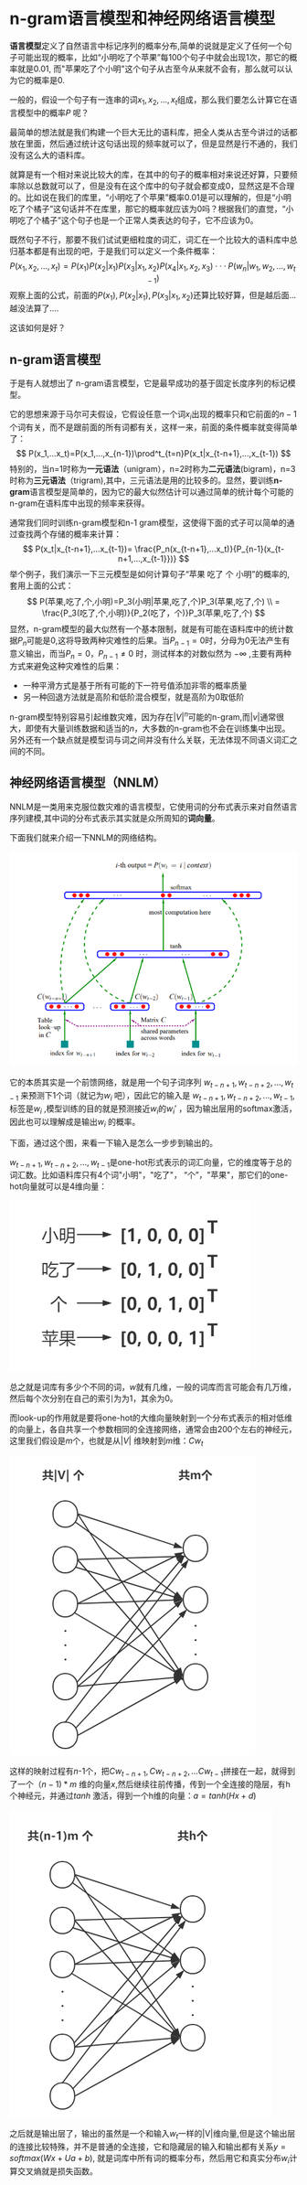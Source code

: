 # n-gram语言模型和神经网络语言模型

**语言模型**定义了自然语言中标记序列的概率分布,简单的说就是定义了任何一个句子可能出现的概率，比如“小明吃了个苹果”每100个句子中就会出现1次，那它的概率就是$0.01​$, 而"苹果吃了个小明"这个句子从古至今从来就不会有，那么就可以认为它的概率是$0​$.

一般的，假设一个句子有一连串的词$x_1, x_2, ...,x_t$组成，那么我们要怎么计算它在语言模型中的概率$P$ 呢？

最简单的想法就是我们构建一个巨大无比的语料库，把全人类从古至今讲过的话都放在里面，然后通过统计这句话出现的频率就可以了，但是显然是行不通的，我们没有这么大的语料库。

就算是有一个相对来说比较大的库，在其中的句子的概率相对来说还好算，只要频率除以总数就可以了，但是没有在这个库中的句子就会都变成0，显然这是不合理的。比如说在我们的库里，“小明吃了个苹果”概率0.01是可以理解的，但是“小明吃了个橘子”这句话并不在库里，那它的概率就应该为0吗？根据我们的直觉，“小明吃了个橘子”这个句子也是一个正常人类表达的句子，它不应该为0。

既然句子不行，那要不我们试试更细粒度的词汇，词汇在一个比较大的语料库中总归基本都是有出现的吧，于是我们可以定义一个条件概率：
$$
P(x_1,x_2,...,x_t)=P(x_1)P(x_2|x_1)P(x_3|x_1,x_2)P(x_4|x_1,x_2,x_3)···P(w_n|w_1,w_2,...,w_{t-1})
$$
观察上面的公式，前面的$P(x_1),P(x_2|x_1),P(x_3|x_1,x_2)​$ 还算比较好算，但是越后面...越没法算了....

这该如何是好？

## n-gram语言模型

于是有人就想出了 n-gram语言模型，它是最早成功的基于固定长度序列的标记模型。

它的思想来源于马尔可夫假设，它假设任意一个词$x_i​$ 出现的概率只和它前面的$n-1​$ 个词有关，而不是跟前面的所有词都有关，这样一来，前面的条件概率就变得简单了：
$$
P(x_1,...x_t)=P(x_1,...,x_{n-1})\prod^t_{t=n}P(x_t|x_{t-n+1},...,x_{t-1})
$$
特别的，当n=1时称为**一元语法**（unigram），n=2时称为**二元语法**(bigram)，n=3时称为**三元语法**（trigram),其中，三元语法是用的比较多的。显然，要训练**n-gram**语言模型是简单的，因为它的最大似然估计可以通过简单的统计每个可能的n-gram在语料库中出现的频率来获得。

通常我们同时训练n-gram模型和n-1 gram模型，这使得下面的式子可以简单的通过查找两个存储的概率来计算：
$$
P(x_t|x_{t-n+1},...x_{t-1})= \frac{P_n(x_{t-n+1},...x_t)}{P_{n-1}(x_{t-n+1,...,x_{t-1}})}
$$
举个例子，我们演示一下三元模型是如何计算句子“苹果 吃了 个 小明”的概率的,套用上面的公式：
$$
P(苹果,吃了,个,小明)=P_3(小明|苹果,吃了,个)P_3(苹果,吃了,个) \\ = \frac{P_3(吃了,个,小明)}{P_2(吃了，个)}P_3(苹果,吃了,个)
$$
显然，n-gram模型的最大似然有一个基本限制，就是有可能在语料库中的统计数据$P_n$可能是$0$,这将导致两种灾难性的后果。当$P_{n-1}=0$时，分母为0无法产生有意义输出，而当$P_n=0，P_{n-1} \ne 0$ 时，测试样本的对数似然为 $- \infty$  ,主要有两种方式来避免这种灾难性的后果：

- 一种平滑方式是基于所有可能的下一符号值添加非零的概率质量
- 另一种回退方法就是高阶和低阶混合模型，就是高阶为0取低阶

n-gram模型特别容易引起维数灾难，因为存在$|V|^n$可能的n-gram,而$|v|$通常很大，即使有大量训练数据和适当的$n$，大多数的n-gram也不会在训练集中出现。另外还有一个缺点就是模型词与词之间并没有什么关联，无法体现不同语义词汇之间的不同。

## 神经网络语言模型（NNLM）

NNLM是一类用来克服位数灾难的语言模型，它使用词的分布式表示来对自然语言序列建模,其中词的分布式表示其实就是众所周知的**词向量**。

下面我们就来介绍一下NNLM的网络结构。

![](../images/i5.png)

它的本质其实是一个前馈网络，就是用一个句子词序列 $w_{t-n+1},w_{t-n+2},...,w_{t-1}$ 来预测下1个词（就记为$w_i$ 吧），因此它的输入是 $w_{t-n+1},w_{t-n+2},...,w_{t-1}$, 标签是$w_i$ ,模型训练的目的就是预测接近$w_i$的$w_i'$ ，因为输出层用的softmax激活，因此也可以理解成是输出$w_i$ 的概率。

下面，通过这个图，来看一下输入是怎么一步步到输出的。

 $w_{t-n+1},w_{t-n+2},...,w_{t-1}$是one-hot形式表示的词汇向量，它的维度等于总的词汇数。比如语料库只有4个词"小明"，"吃了"， “个”，"苹果"，那它们的one-hot向量就可以是4维向量：

![](../images/i6.png)

总之就是词库有多少个不同的词，$w$就有几维，一般的词库而言可能会有几万维，然后每个次分别在自己的索引为为1，其余为0。

而look-up的作用就是要将one-hot的大维向量映射到一个分布式表示的相对低维的向量上，各自共享一个参数相同的全连接网络，通常会由200个左右的神经元，这里我们假设是$m$个，也就是从$|V|$ 维映射到$m$维：$Cw_t$

![](../images/i8.png)

这样的映射过程有$n$-1个，把$Cw_{t-n+1},Cw_{t-n+2},...Cw_{t-1}$拼接在一起，就得到了一个$（n-1) * m$ 维的向量$x$,然后继续往前传播，传到一个全连接的隐层，有h个神经元，并通过$tanh$ 激活，得到一个h维的向量：$a = tanh(Hx+d)$

![](../images/i7.png)

之后就是输出层了，输出的虽然是一个和输入$w_t$一样的|V|维向量,但是这个输出层的连接比较特殊，并不是普通的全连接，它和隐藏层的输入和输出都有关系$y=softmax(Wx+Ua+b)$, 就是词库中所有词的概率分布，然后用它和真实分布$w_i$计算交叉熵就是损失函数。











